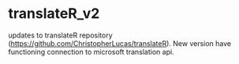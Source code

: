 # translateR_v2
updates to translateR repository (https://github.com/ChristopherLucas/translateR).
New version have functioning connection to microsoft translation api.
